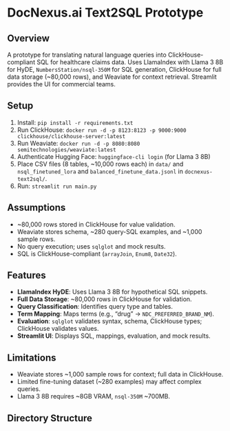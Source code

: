 # DocNexus.ai Text2SQL Prototype

## Overview
A prototype for translating natural language queries into ClickHouse-compliant SQL for healthcare claims data. Uses LlamaIndex with Llama 3 8B for HyDE, `NumbersStation/nsql-350M` for SQL generation, ClickHouse for full data storage (~80,000 rows), and Weaviate for context retrieval. Streamlit provides the UI for commercial teams.

## Setup
1. Install: `pip install -r requirements.txt`
2. Run ClickHouse: `docker run -d -p 8123:8123 -p 9000:9000 clickhouse/clickhouse-server:latest`
3. Run Weaviate: `docker run -d -p 8080:8080 semitechnologies/weaviate:latest`
4. Authenticate Hugging Face: `huggingface-cli login` (for Llama 3 8B)
5. Place CSV files (8 tables, ~10,000 rows each) in `data/` and `nsql_finetuned_lora` and `balanced_finetune_data.jsonl` in `docnexus-text2sql/`.
6. Run: `streamlit run main.py`

## Assumptions
- ~80,000 rows stored in ClickHouse for value validation.
- Weaviate stores schema, ~280 query-SQL examples, and ~1,000 sample rows.
- No query execution; uses `sqlglot` and mock results.
- SQL is ClickHouse-compliant (`arrayJoin`, `Enum8`, `Date32`).

## Features
- **LlamaIndex HyDE**: Uses Llama 3 8B for hypothetical SQL snippets.
- **Full Data Storage**: ~80,000 rows in ClickHouse for validation.
- **Query Classification**: Identifies query type and tables.
- **Term Mapping**: Maps terms (e.g., “drug” → `NDC_PREFERRED_BRAND_NM`).
- **Evaluation**: `sqlglot` validates syntax, schema, ClickHouse types; ClickHouse validates values.
- **Streamlit UI**: Displays SQL, mappings, evaluation, and mock results.

## Limitations
- Weaviate stores ~1,000 sample rows for context; full data in ClickHouse.
- Limited fine-tuning dataset (~280 examples) may affect complex queries.
- Llama 3 8B requires ~8GB VRAM, `nsql-350M` ~700MB.

## Directory Structure
